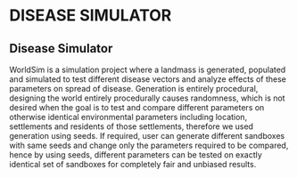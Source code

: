 # DISEASE SIMULATOR
## Disease Simulator
WorldSim is a simulation project where a landmass is generated, populated and simulated to test different disease vectors and analyze effects of these parameters on spread of disease. Generation is entirely procedural, designing the world entirely procedurally causes randomness, which is not desired when the goal is to test and compare different parameters on otherwise identical environmental parameters including location, settlements and residents of those settlements, therefore we used generation using seeds. If required, user can generate different sandboxes with same seeds and change only the parameters required to be compared, hence by using seeds, different parameters can be tested on exactly identical set of sandboxes for completely fair and unbiased results.
